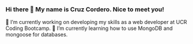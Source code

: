 ### Hi there 👋 My name is Cruz Cordero. Nice to meet you!

🔭 I’m currently working on developing my skills as a web developer at UCR Coding Bootcamp.
🌱 I’m currently learning how to use MongoDB and mongoose for databases.
